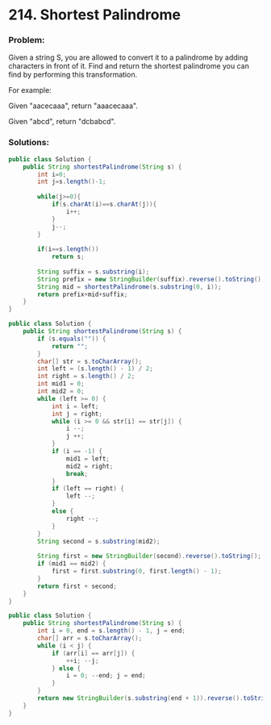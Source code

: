 # 214. Shortest Palindrome

### Problem:

Given a string S, you are allowed to convert it to a palindrome by adding characters in front of it. Find and return the shortest palindrome you can find by performing this transformation.

For example:

Given "aacecaaa", return "aaacecaaa".

Given "abcd", return "dcbabcd".

### Solutions:

```java
public class Solution {
    public String shortestPalindrome(String s) {
        int i=0; 
        int j=s.length()-1;
     
        while(j>=0){
            if(s.charAt(i)==s.charAt(j)){
                i++;
            }
            j--;
        }
     
        if(i==s.length())
            return s;
     
        String suffix = s.substring(i);
        String prefix = new StringBuilder(suffix).reverse().toString();
        String mid = shortestPalindrome(s.substring(0, i));
        return prefix+mid+suffix;
    }
}
```

```java
public class Solution {
    public String shortestPalindrome(String s) {
        if (s.equals("")) {
            return "";
        }
        char[] str = s.toCharArray();
        int left = (s.length() - 1) / 2;
        int right = s.length() / 2;
        int mid1 = 0;
        int mid2 = 0;
        while (left >= 0) {
            int i = left;
            int j = right;
            while (i >= 0 && str[i] == str[j]) {
                i --;
                j ++;
            }
            if (i == -1) {
                mid1 = left;
                mid2 = right;
                break;
            }
            if (left == right) {
                left --;
            }
            else {
                right --;
            }
        }
        String second = s.substring(mid2);
        
        String first = new StringBuilder(second).reverse().toString();
        if (mid1 == mid2) {
            first = first.substring(0, first.length() - 1);
        }
        return first + second;
    }
}
```

```java
public class Solution {
    public String shortestPalindrome(String s) {
        int i = 0, end = s.length() - 1, j = end;
        char[] arr = s.toCharArray();
        while (i < j) {
            if (arr[i] == arr[j]) {
                ++i; --j;
            } else {
                i = 0; --end; j = end;
            }
        }
        return new StringBuilder(s.substring(end + 1)).reverse().toString() + s;
    }
}
```